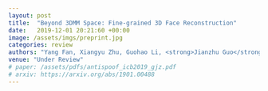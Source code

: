 ```yaml
---
layout: post
title:  "Beyond 3DMM Space: Fine-grained 3D Face Reconstruction"
date:   2019-12-01 20:21:60 +00:00
image: /assets/imgs/preprint.jpg
categories: review
authors: "Yang Fan, Xiangyu Zhu, Guohao Li, <strong>Jianzhu Guo</strong>, Di Huang, Zhen Lei, Stan Z. Li"
venue: "Under Review"
# paper: /assets/pdfs/antispoof_icb2019_gjz.pdf
# arxiv: https://arxiv.org/abs/1901.00488
---
```

